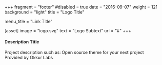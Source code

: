 +++
fragment = "footer"
#disabled = true
date = "2016-09-07"
weight = 121
background = "light"
title = "Logo Title"

menu_title = "Link Title"

[asset]
  image = "logo.svg"
  text = "Logo Subtext"
  url = "#"
+++

#### Description Title

Project description such as:
Open source theme for your next project
Provided by Okkur Labs

